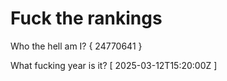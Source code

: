 # Fuck the rankings

Who the hell am I?
{ 24770641 }

What fucking year is it?
[ 2025-03-12T15:20:00Z ]
